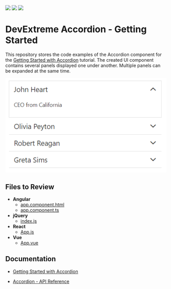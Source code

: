<!-- default badges list -->
![](https://img.shields.io/endpoint?url=https://codecentral.devexpress.com/api/v1/VersionRange/488943590/21.1.3%2B)
[![](https://img.shields.io/badge/Open_in_DevExpress_Support_Center-FF7200?style=flat-square&logo=DevExpress&logoColor=white)](https://supportcenter.devexpress.com/ticket/details/T1086890)
[![](https://img.shields.io/badge/📖_How_to_use_DevExpress_Examples-e9f6fc?style=flat-square)](https://docs.devexpress.com/GeneralInformation/403183)
<!-- default badges end -->
# DevExtreme Accordion - Getting Started

This repository stores the code examples of the Accordion component for the [Getting Started with Accordion](https://js.devexpress.com/Documentation/Guide/UI_Components/Accordion/Getting_Started_with_Accordion/) tutorial. The created UI component contains several panels displayed one under another. Multiple panels can be expanded at the same time.

<div align="center"><img src="./accordion.png" /></div>

## Files to Review

- **Angular**
    - [app.component.html](angular/src/app/app.component.html)
    - [app.component.ts](angular/src/app/app.component.ts)
- **jQuery**
    - [index.js](jquery/src/index.js)
- **React**
    - [App.js](react/src/App.js)
- **Vue**
    - [App.vue](vue/src/App.vue)

## Documentation

- [Getting Started with Accordion](https://js.devexpress.com/Documentation/Guide/UI_Components/Accordion/Getting_Started_with_Accordion/)

- [Accordion - API Reference](https://js.devexpress.com/Documentation/ApiReference/UI_Components/dxAccordion/)
